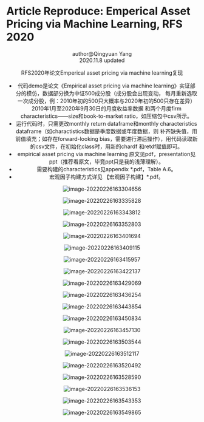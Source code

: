 # Article Reproduce: Emperical Asset Pricing via Machine Learning, RFS 2020



<center>author@Qingyuan Yang
<center> 2020.11.8 updated

RFS2020年论文Emperical asset pricing via machine learning复现

- 代码demo是论文《Empirical asset pricing via machine learning》实证部分的模仿，数据部分换为中证500成分股（成分股会出现变动， 每月重新选取一次成分股，例：2010年初的500只大概率与2020年初的500只存在差异）2010年1月至2020年9月30日的月度收益率数据 和两个月度firm characteristics——size和book-to-market ratio，如压缩包中csv所示。
- 运行代码时，只需更改monthly return dataframe和monthly characteristics dataframe（如charactistics数据是季度数据或年度数据，则 补齐缺失值，用前值填充；如存在forward-looking bias，需要进行滞后操作），用代码读取新的csv文件，在初始化class时，用新的chardf 和retdf赋值即可。
- empirical asset pricing via machine learning 原文见pdf，presentation见ppt（推荐看原文，毕竟ppt只是我的浅薄理解）。
- 需要构建的characteristics见appendix *.pdf，Table A.6。
- 宏观因子构建方式详见 【宏观因子构建】*.pdf。

![image-20220226163304656](README.assets/image-20220226163304656.png)

![image-20220226163335828](README.assets/image-20220226163335828.png)

![image-20220226163343812](README.assets/image-20220226163343812.png)

![image-20220226163352803](README.assets/image-20220226163352803.png)

![image-20220226163401694](README.assets/image-20220226163401694.png)

![image-20220226163409115](README.assets/image-20220226163409115.png)

![image-20220226163415957](README.assets/image-20220226163415957.png)

![image-20220226163422137](README.assets/image-20220226163422137.png)

![image-20220226163429069](README.assets/image-20220226163429069.png)

![image-20220226163436254](README.assets/image-20220226163436254.png)

![image-20220226163443854](README.assets/image-20220226163443854.png)

![image-20220226163450834](README.assets/image-20220226163450834.png)

![image-20220226163457130](README.assets/image-20220226163457130.png)

![image-20220226163503544](README.assets/image-20220226163503544.png)

![image-20220226163512117](README.assets/image-20220226163512117.png)

![image-20220226163520492](README.assets/image-20220226163520492.png)

![image-20220226163528590](README.assets/image-20220226163528590.png)

![image-20220226163536153](README.assets/image-20220226163536153.png)

![image-20220226163543353](README.assets/image-20220226163543353.png)

![image-20220226163549865](README.assets/image-20220226163549865.png)